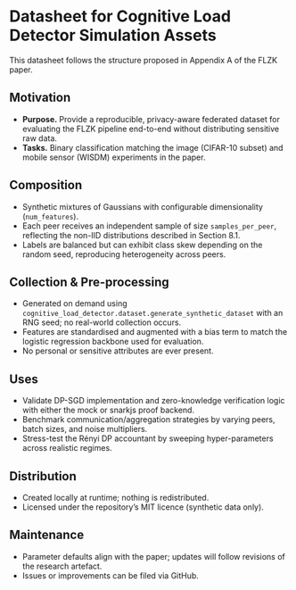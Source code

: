 # Datasheet for Cognitive Load Detector Simulation Assets

This datasheet follows the structure proposed in Appendix A of the FLZK paper.

## Motivation
- **Purpose.** Provide a reproducible, privacy-aware federated dataset for evaluating the FLZK
  pipeline end-to-end without distributing sensitive raw data.
- **Tasks.** Binary classification matching the image (CIFAR-10 subset) and mobile sensor (WISDM)
  experiments in the paper.

## Composition
- Synthetic mixtures of Gaussians with configurable dimensionality (`num_features`).
- Each peer receives an independent sample of size `samples_per_peer`, reflecting the non-IID
  distributions described in Section 8.1.
- Labels are balanced but can exhibit class skew depending on the random seed, reproducing
  heterogeneity across peers.

## Collection & Pre-processing
- Generated on demand using `cognitive_load_detector.dataset.generate_synthetic_dataset` with an
  RNG seed; no real-world collection occurs.
- Features are standardised and augmented with a bias term to match the logistic regression
  backbone used for evaluation.
- No personal or sensitive attributes are ever present.

## Uses
- Validate DP-SGD implementation and zero-knowledge verification logic with either the mock or
  snarkjs proof backend.
- Benchmark communication/aggregation strategies by varying peers, batch sizes, and noise
  multipliers.
- Stress-test the Rényi DP accountant by sweeping hyper-parameters across realistic regimes.

## Distribution
- Created locally at runtime; nothing is redistributed.
- Licensed under the repository’s MIT licence (synthetic data only).

## Maintenance
- Parameter defaults align with the paper; updates will follow revisions of the research artefact.
- Issues or improvements can be filed via GitHub.
